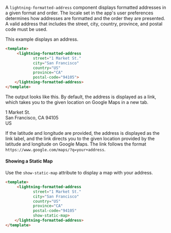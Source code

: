 A `lightning-formatted-address` component displays formatted addresses in a
given format and order. The locale set in the app's user preferences
determines how addresses are formatted and the order they are presented. A
valid address that includes the street, city, country, province, and postal
code must be used.

This example displays an address.

```html
<template>
     <lightning-formatted-address
            street="1 Market St."
            city="San Francisco"
            country="US"
            province="CA"
            postal-code="94105">
    </lightning-formatted-address>
</template>
```

The output looks like this. By default, the address is displayed as a link,
which takes you to the given location on Google Maps in a new tab.

1 Market St.\
San Francisco, CA 94105\
US

If the latitude and longitude are provided, the address is displayed as the
link label, and the link directs you to the given location provided by the
latitude and longitude on Google Maps. The link follows the format `https://www.google.com/maps/?q=your+address`.

#### Showing a Static Map

Use the `show-static-map` attribute to display a map with your address.

```html
<template>
     <lightning-formatted-address
            street="1 Market St."
            city="San Francisco"
            country="US"
            province="CA"
            postal-code="94105"
            show-static-map>
    </lightning-formatted-address>
</template>
```


